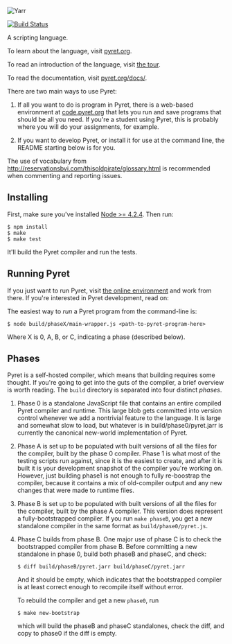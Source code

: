 
![Yarr](https://raw.github.com/brownplt/pyret-lang/master/img/pyret-banner.png)

[![Build Status](https://travis-ci.org/brownplt/pyret-lang.svg)](https://travis-ci.org/brownplt/pyret-lang)

A scripting language.

To learn about the language, visit [pyret.org](http://pyret.org).

To read an introduction of the language, visit [the tour](http://www.pyret.org/docs/latest/A_Tour_of_Pyret.html).

To read the documentation, visit [pyret.org/docs/](http://pyret.org/docs/).

There are two main ways to use Pyret:

1.  If all you want to do is program in Pyret, there is a web-based environment
at [code.pyret.org](https://code.pyret.org) that lets you run and save programs
that should be all you need.  If you're a student using Pyret, this is probably
where you will do your assignments, for example.

2.  If you want to develop Pyret, or install it for use at the command line,
the README starting below is for you.

The use of vocabulary from
http://reservationsbvi.com/thisoldpirate/glossary.html is recommended when
commenting and reporting issues.


Installing
----------

First, make sure you've installed [Node >= 4.2.4](http://nodejs.org).  Then run:

    $ npm install
    $ make
    $ make test

It'll build the Pyret compiler and run the tests.

Running Pyret
-------------

If you just want to run Pyret, visit [the online
environment](https://code.pyret.org) and work from there.  If you're interested
in Pyret development, read on:

The easiest way to *run* a Pyret program from the command-line is:

    $ node build/phaseX/main-wrapper.js <path-to-pyret-program-here>

Where X is 0, A, B, or C, indicating a phase (described below).

Phases
------

Pyret is a self-hosted compiler, which means that building requires some
thought.  If you're going to get into the guts of the compiler, a brief
overview is worth reading.  The `build` directory is separated into four
distinct *phases*.

1.  Phase 0 is a standalone JavaScript file that contains an entire compiled
Pyret compiler and runtime.  This large blob gets committed into version
control whenever we add a nontrivial feature to the language.  It is large and
somewhat slow to load, but whatever is in build/phase0/pyret.jarr is currently
the canonical new-world implementation of Pyret.

2.  Phase A is set up to be populated with built versions of all the files for
the compiler, built by the phase 0 compiler.  Phase 1 is what most of the
testing scripts run against, since it is the easiest to create, and after it is
built it is your development snapshot of the compiler you're working on.
However, just building phase1 is not enough to fully re-boostrap the compiler,
because it contains a mix of old-compiler output and any new changes that were
made to runtime files.

3.  Phase B is set up to be populated with built versions of all the files for
the compiler, built by the phase A compiler.  This version does represent a
fully-bootstrapped compiler.  If you run `make phaseB`, you get a new
standalone compiler in the same format as `build/phase0/pyret.js`.

4.  Phase C builds from phase B.  One major use of phase C is to check the
bootstrapped compiler from phase B.  Before committing a new standalone in
phase 0, build both phaseB and phaseC, and check:
    
        $ diff build/phaseB/pyret.jarr build/phaseC/pyret.jarr

    And it should be empty, which indicates that the bootstrapped compiler is
at
    least correct enough to recompile itself without error.

    To rebuild the compiler and get a new `phase0`, run

        $ make new-bootstrap

    which will build the phaseB and phaseC standalones, check the diff, and
    copy to phase0 if the diff is empty.

